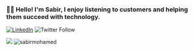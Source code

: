 ### 👨‍💻 Hello! I'm Sabir, I enjoy listening to customers and helping them succeed with technology.

<a href="https://www.linkedin.com/in/sabirm/" target="_blank"><img alt="LinkedIn" src="https://img.shields.io/badge/LinkedIn-@sabirm-blue?style=flat&logo=linkedin"></a>
![Twitter Follow](https://img.shields.io/twitter/follow/sabirmoe?style=social)

![](https://github-readme-stats-ruby-sabirmohamed.vercel.app/api?username=sabirmohamed&count_private=true&show_icons=true&theme=react&hide_border=true)
<img src="https://github-readme-streak-stats.herokuapp.com/?user=sabirmohamed&count_private=true&theme=react&hide_border" alt="sabirmohamed"/>
